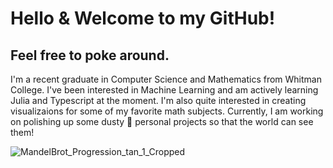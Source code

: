 # Hello & Welcome to my GitHub! 
## Feel free to poke around.

I'm a recent graduate in Computer Science and Mathematics from Whitman College.
I've been interested in Machine Learning and am actively learning Julia and Typescript at the moment.
I'm also quite interested in creating visualizaions for some of my favorite math subjects. 
Currently, I am working on polishing up some dusty 🧹 personal projects so that the world can see them!

![MandelBrot_Progression_tan_1_Cropped](https://user-images.githubusercontent.com/16161422/174715067-166e67c4-d892-4900-9a22-8a1e74cc276a.gif)
